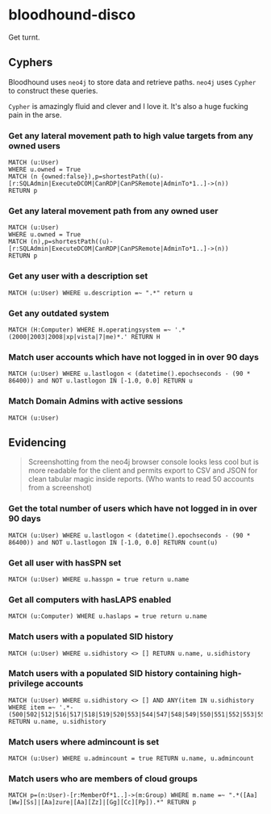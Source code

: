 # bloodhound-disco

Get turnt.

## Cyphers

Bloodhound uses `neo4j` to store data and retrieve paths. `neo4j` uses `Cypher` to construct these queries.

`Cypher` is amazingly fluid and clever and I love it. It's also a huge fucking pain in the arse.

### Get any lateral movement path to high value targets from any owned users

```cypher
MATCH (u:User)
WHERE u.owned = True
MATCH (n {owned:false}),p=shortestPath((u)-[r:SQLAdmin|ExecuteDCOM|CanRDP|CanPSRemote|AdminTo*1..]->(n))
RETURN p
```

### Get any lateral movement path from any owned user

```cypher
MATCH (u:User)
WHERE u.owned = True
MATCH (n),p=shortestPath((u)-[r:SQLAdmin|ExecuteDCOM|CanRDP|CanPSRemote|AdminTo*1..]->(n))
RETURN p
```

### Get any user with a description set

```cypher
MATCH (u:User) WHERE u.description =~ ".*" return u
```

### Get any outdated system

```cypher
MATCH (H:Computer) WHERE H.operatingsystem =~ '.*(2000|2003|2008|xp|vista|7|me)*.' RETURN H
```

### Match user accounts which have not logged in in over 90 days

```cypher
MATCH (u:User) WHERE u.lastlogon < (datetime().epochseconds - (90 * 86400)) and NOT u.lastlogon IN [-1.0, 0.0] RETURN u
```

### Match Domain Admins with active sessions

```cypher
MATCH (u:User)
```



## Evidencing

> Screenshotting from the neo4j browser console looks less cool but is more readable for the client and permits export to CSV and JSON for clean tabular magic inside reports. (Who wants to read 50 accounts from a screenshot)

### Get the total number of users which have not logged in in over 90 days

```cypher
MATCH (u:User) WHERE u.lastlogon < (datetime().epochseconds - (90 * 86400)) and NOT u.lastlogon IN [-1.0, 0.0] RETURN count(u)
```

### Get all user with hasSPN set

```cypher
MATCH (u:User) WHERE u.hasspn = true return u.name
```

### Get all computers with hasLAPS enabled

```cypher
MATCH (u:Computer) WHERE u.haslaps = true return u.name
```

### Match users with a populated SID history

```cypher
MATCH (u:User) WHERE u.sidhistory <> [] RETURN u.name, u.sidhistory
```

### Match users with a populated SID history containing high-privilege accounts

```cypher
MATCH (u:User) WHERE u.sidhistory <> [] AND ANY(item IN u.sidhistory WHERE item =~ '.*-(500|502|512|516|517|518|519|520|553|544|547|548|549|550|551|552|553|554|555|556|557|558|559|560|561|562|569|573|574|575|576|577|578|579|580)') RETURN u.name, u.sidhistory
```
### Match users where admincount is set

```cypher
MATCH (u:User) WHERE u.admincount = true RETURN u.name, u.admincount
```

### Match users who are members of cloud groups
```cypher
MATCH p=(n:User)-[r:MemberOf*1..]->(m:Group) WHERE m.name =~ ".*([Aa][Ww][Ss]|[Aa]zure|[Aa][Zz]|[Gg][Cc][Pp]).*" RETURN p
```
